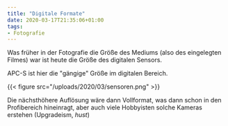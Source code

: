 ```yaml
---
title: "Digitale Formate"
date: 2020-03-17T21:35:06+01:00
tags:
- Fotografie
---
```


Was früher in der Fotografie die Größe des Mediums (also des eingelegten
Filmes) war ist heute die Größe des digitalen Sensors.

APC-S ist hier die "gängige" Größe im digitalen Bereich.

{{< figure src="/uploads/2020/03/sensoren.png" >}}

Die nächsthöhere Auflösung wäre dann Vollformat, was dann schon in den
Profibereich hineinragt, aber auch viele Hobbyisten solche Kameras erstehen
(Upgradeism, *hust*)
